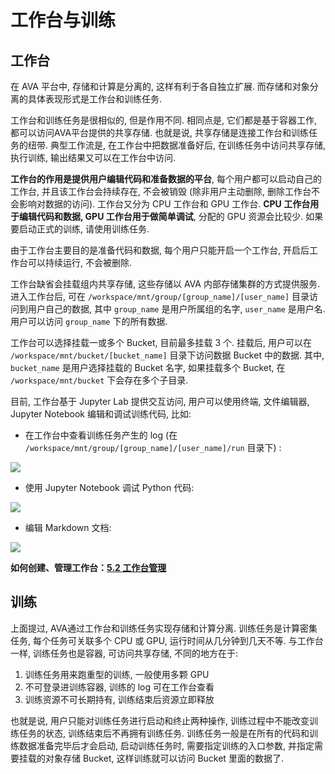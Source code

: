 # 工作台与训练

## 工作台
在 AVA 平台中, 存储和计算是分离的, 这样有利于各自独立扩展. 而存储和对象分离的具体表现形式是工作台和训练任务. 

工作台和训练任务是很相似的, 但是作用不同. 相同点是, 它们都是基于容器工作, 都可以访问AVA平台提供的共享存储. 也就是说, 共享存储是连接工作台和训练任务的纽带. 典型工作流是, 在工作台中把数据准备好后, 在训练任务中访问共享存储, 执行训练, 输出结果又可以在工作台中访问. 

**工作台的作用是提供用户编辑代码和准备数据的平台**, 每个用户都可以启动自己的工作台, 并且该工作台会持续存在, 不会被销毁 (除非用户主动删除, 删除工作台不会影响对数据的访问). 工作台又分为 CPU 工作台和 GPU 工作台. **CPU 工作台用于编辑代码和数据, GPU 工作台用于做简单调试**, 分配的 GPU 资源会比较少. 如果要启动正式的训练, 请使用训练任务. 

由于工作台主要目的是准备代码和数据, 每个用户只能开启一个工作台, 开启后工作台可以持续运行, 不会被删除. 

工作台缺省会挂载组内共享存储, 这些存储以 AVA 内部存储集群的方式提供服务. 进入工作台后, 可在 `/workspace/mnt/group/[group_name]/[user_name]` 目录访问到用户自己的数据, 其中 `group_name` 是用户所属组的名字, `user_name` 是用户名. 用户可以访问 `group_name` 下的所有数据. 

工作台可以选择挂载一或多个 Bucket, 目前最多挂载 3 个. 挂载后, 用户可以在 `/workspace/mnt/bucket/[bucket_name]` 目录下访问数据 Bucket 中的数据. 其中, `bucket_name` 是用户选择挂载的 Bucket 名字, 如果挂载多个 Bucket, 在 `/workspace/mnt/bucket` 下会存在多个子目录. 

目前, 工作台基于 Jupyter Lab 提供交互访问, 用户可以使用终端, 文件编辑器, Jupyter Notebook 编辑和调试训练代码, 比如:

- 在工作台中查看训练任务产生的 log (在 `/workspace/mnt/group/[group_name]/[user_name]/run` 目录下) : 

![](http://panlpal4z.bkt.clouddn.com/image/ch-03/workspace-terminal.png?imageView2/2/w/800/h/800)

- 使用 Jupyter Notebook 调试 Python 代码: 

![](http://panlpal4z.bkt.clouddn.com/image/ch-03/workspace-notebook.png?imageView2/2/w/800/h/800)

- 编辑 Markdown 文档:

![](http://panlpal4z.bkt.clouddn.com/image/ch-03/workspace-markdown.png?imageView2/2/w/800/h/800)


**如何创建、管理工作台：[5.2 工作台管理](/05-tasks/5.2-workspace.md)**



## 训练


上面提过, AVA通过工作台和训练任务实现存储和计算分离. 训练任务是计算密集任务, 每个任务可关联多个 CPU 或 GPU, 运行时间从几分钟到几天不等.
与工作台一样, 训练任务也是容器, 可访问共享存储, 不同的地方在于:
1. 训练任务用来跑重型的训练, 一般使用多颗 GPU
2. 不可登录进训练容器, 训练的 log 可在工作台查看
3. 训练资源不可长期持有, 训练结束后资源立即释放

也就是说, 用户只能对训练任务进行启动和终止两种操作, 训练过程中不能改变训练任务的状态, 训练结束后不再拥有训练任务.
训练任务一般是在所有的代码和训练数据准备完毕后才会启动, 启动训练任务时, 需要指定训练的入口参数, 并指定需要挂载的对象存储 Bucket, 这样训练就可以访问 Bucket 里面的数据了.